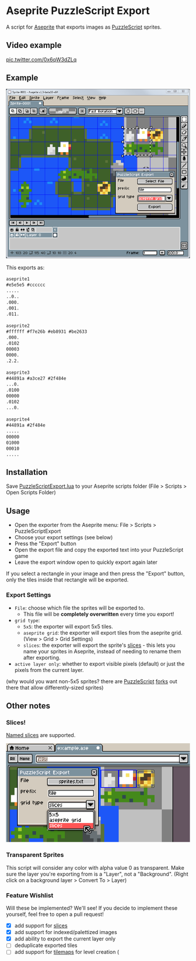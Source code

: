 # Aseprite PuzzleScript Export

A script for [Aseprite](https://www.aseprite.org/) that exports images as [PuzzleScript](https://www.puzzlescript.net/) sprites.

## Video example

<a href="https://t.co/0x6qW3dZLq">pic.twitter.com/0x6qW3dZLq</a>

## Example

![aseprite screenshot](./docs/example.png)

This exports as:

```
aseprite1
#e5e5e5 #cccccc
.....
..0..
.000.
.001.
.011.

aseprite2
#ffffff #f7e26b #eb8931 #be2633
.000.
.0102
00003
0000.
.2.2.

aseprite3
#44891a #a3ce27 #2f484e
...0.
.0100
00000
.0102
...0.

aseprite4
#44891a #2f484e
.....
00000
01000
00010
.....
```

## Installation

Save [PuzzleScriptExport.lua](https://raw.githubusercontent.com/pancelor/aseprite-puzzlescript-export/main/PuzzleScriptExport.lua) to your Aseprite scripts folder (File > Scripts > Open Scripts Folder)

## Usage

* Open the exporter from the Aseprite menu: File > Scripts > PuzzleScriptExport
* Choose your export settings (see below)
* Press the "Export" button
* Open the export file and copy the exported text into your PuzzleScript game
* Leave the export window open to quickly export again later

If you select a rectangle in your image and then press the "Export" button, only the tiles inside that rectangle will be exported.

### Export Settings

* `File`: choose which file the sprites will be exported to.
  * This file will be **completely overwritten** every time you export!
* `grid type`:
  * `5x5`: the exporter will export 5x5 tiles.
  * `aseprite grid`: the exporter will export tiles from the aseprite grid. (View > Grid > Grid Settings)
  * `slices`: the exporter will export the sprite's [slices](https://www.aseprite.org/docs/slices/) - this lets you name your sprites in Aseprite, instead of needing to rename them after exporting.
* `active layer only`: whether to export visible pixels (default) or just the pixels from the current layer.

(why would you want non-5x5 sprites? there are [PuzzleScript](https://auroriax.github.io/PuzzleScript/editor.html) [forks](https://github.com/broken-sign-games/PuzzleScript) out there that allow differently-sized sprites)

## Other notes

### Slices!

[Named slices](https://www.aseprite.org/docs/slices/) are supported.

![aseprite screenshot](./docs/slices.png)

### Transparent Sprites

This script will consider any color with alpha value 0 as transparent. Make sure the layer you're exporting from is a "Layer", not a "Background". (Right click on a background layer > Convert To > Layer)

### Feature Wishlist

Will these be implemented? We'll see! If you decide to implement these yourself, feel free to open a pull request!

- [x] add support for [slices](https://www.aseprite.org/docs/slices/)
- [x] add support for indexed/palettized images
- [x] add ability to export the current layer only
- [ ] deduplicate exported tiles
- [ ] add support for [tilemaps](https://www.aseprite.org/docs/tilemap) for level creation (
